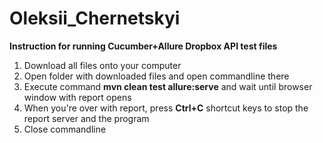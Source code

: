 # Oleksii_Chernetskyi
**Instruction for running Cucumber+Allure Dropbox API test files**
1. Download all files onto your computer
2. Open folder with downloaded files and open commandline there
3. Execute command **mvn clean test allure:serve** and wait until browser window with report opens
4. When you're over with report, press **Ctrl+C** shortcut keys to stop the report server and the program
5. Close commandline

